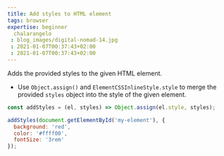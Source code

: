 ```yaml
---
title: Add styles to HTML element
tags: browser
expertise: beginner
  chalarangelo
 : blog_images/digital-nomad-14.jpg
 : 2021-01-07T00:37:43+02:00
 : 2021-01-07T00:37:43+02:00
---
```


Adds the provided styles to the given HTML element.

- Use `Object.assign()` and `ElementCSSInlineStyle.style` to merge the provided `styles` object into the style of the given element.

```js
const addStyles = (el, styles) => Object.assign(el.style, styles);
```

```js
addStyles(document.getElementById('my-element'), {
  background: 'red',
  color: '#ffff00',
  fontSize: '3rem'
});
```
